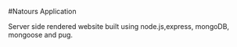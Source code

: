 #Natours Application

Server side rendered website built using node.js,express, mongoDB, mongoose and pug.
